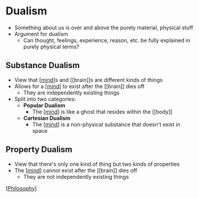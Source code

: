 # Dualism

- Something about us is over and above the purely material, physical stuff
- Argument for dualism
  - Can thought, feelings, experience, reason, etc. be fully explained in purely physical terms?

## Substance Dualism

- View that [[mind]]s and [[brain]]s are different kinds of things
- Allows for a [[mind]] to exist after the [[brain]] dies off
  - They are independently existing things
- Split into two categories:
  - **Popular Dualism**
    - The [[mind]] is like a ghost that resides within the [[body]]
  - **Cartesian Dualism**
    - The [[mind]] is a non-physical substance that doesn't exist in space

## Property Dualism

- View that there's only one kind of thing but two kinds of properties
- The [[mind]] cannot exist after the [[brain]] dies off
  - They are not independently existing things

[[Philosophy]]

[//begin]: # "Autogenerated link references for markdown compatibility"
[mind]: mind "Mind"
[Philosophy]: philosophy "Philosophy"
[//end]: # "Autogenerated link references"